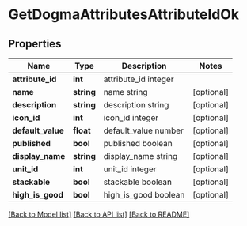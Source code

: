 # GetDogmaAttributesAttributeIdOk

## Properties
Name | Type | Description | Notes
------------ | ------------- | ------------- | -------------
**attribute_id** | **int** | attribute_id integer | 
**name** | **string** | name string | [optional] 
**description** | **string** | description string | [optional] 
**icon_id** | **int** | icon_id integer | [optional] 
**default_value** | **float** | default_value number | [optional] 
**published** | **bool** | published boolean | [optional] 
**display_name** | **string** | display_name string | [optional] 
**unit_id** | **int** | unit_id integer | [optional] 
**stackable** | **bool** | stackable boolean | [optional] 
**high_is_good** | **bool** | high_is_good boolean | [optional] 

[[Back to Model list]](../README.md#documentation-for-models) [[Back to API list]](../README.md#documentation-for-api-endpoints) [[Back to README]](../README.md)


